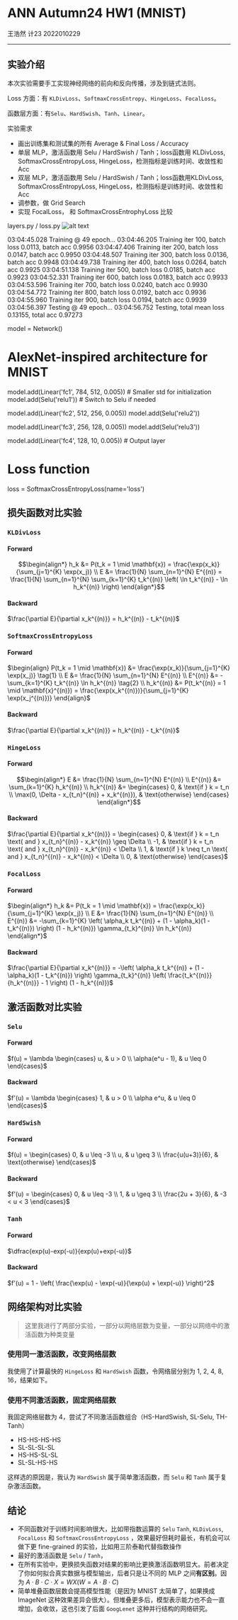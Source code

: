 # ANN Autumn24 HW1 (MNIST)

王浩然 计23 2022010229

---

## 实验介绍

本次实验需要手工实现神经网络的前向和反向传播，涉及到链式法则。

Loss 方面：有 `KLDivLoss`、`SoftmaxCrossEntropy`、`HingeLoss`、`FocalLoss`。

函数层方面：有`Selu`、`HardSwish`、`Tanh`、`Linear`。

实验需求

- 画出训练集和测试集的所有 Average & Final Loss / Accuracy
- 单层 MLP，激活函数用 Selu / HardSwish / Tanh；loss函数用 KLDivLoss, SoftmaxCrossEntropyLoss, HingeLoss，检测指标是训练时间、收敛性和 Acc
- 双层 MLP，激活函数用 Selu / HardSwish / Tanh；loss函数用KLDivLoss, SoftmaxCrossEntropyLoss, HingeLoss，检测指标是训练时间、收敛性和 Acc
- 调参数，做 Grid Search
- 实现 FocalLoss， 和 SoftmaxCrossEntrophyLoss 比较

layers.py / loss.py
![alt text](result1.png)

03:04:45.028 Training @ 49 epoch...
03:04:46.205   Training iter 100, batch loss 0.0113, batch acc 0.9956
03:04:47.406   Training iter 200, batch loss 0.0147, batch acc 0.9950
03:04:48.507   Training iter 300, batch loss 0.0136, batch acc 0.9948
03:04:49.738   Training iter 400, batch loss 0.0264, batch acc 0.9925
03:04:51.138   Training iter 500, batch loss 0.0185, batch acc 0.9923
03:04:52.331   Training iter 600, batch loss 0.0183, batch acc 0.9933
03:04:53.596   Training iter 700, batch loss 0.0240, batch acc 0.9930
03:04:54.772   Training iter 800, batch loss 0.0192, batch acc 0.9936
03:04:55.960   Training iter 900, batch loss 0.0194, batch acc 0.9939
03:04:56.397 Testing @ 49 epoch...
03:04:56.752     Testing, total mean loss 0.13155, total acc 0.97273

model = Network()

# AlexNet-inspired architecture for MNIST
model.add(Linear('fc1', 784, 512, 0.005))  # Smaller std for initialization
model.add(Selu('relu1'))                   # Switch to Selu if needed

model.add(Linear('fc2', 512, 256, 0.005))
model.add(Selu('relu2'))

model.add(Linear('fc3', 256, 128, 0.005))
model.add(Selu('relu3'))

model.add(Linear('fc4', 128, 10, 0.005))   # Output layer

# Loss function
loss = SoftmaxCrossEntropyLoss(name='loss')

## 损失函数对比实验

### `KLDivLoss`

#### Forward
$$\begin{align*} h_k &= P(t_k = 1 \mid \mathbf{x}) = \frac{\exp(x_k)}{\sum_{j=1}^{K} \exp(x_j)} \\ E &= \frac{1}{N} \sum_{n=1}^{N} E^{(n)} = \frac{1}{N} \sum_{n=1}^{N} \sum_{k=1}^{K} t_k^{(n)} \left( \ln t_k^{(n)} - \ln h_k^{(n)} \right) \end{align*}$$

#### Backward
$\frac{\partial E}{\partial x_k^{(n)}} = h_k^{(n)} - t_k^{(n)}$

### `SoftmaxCrossEntropyLoss`

#### Forward
$\begin{align}
P(t_k = 1 \mid \mathbf{x}) &= \frac{\exp(x_k)}{\sum_{j=1}^{K} \exp(x_j)} \tag{1} \\
E &= \frac{1}{N} \sum_{n=1}^{N} E^{(n)} \\
E^{(n)} &= -\sum_{k=1}^{K} t_k^{(n)} \ln h_k^{(n)} \tag{2} \\
h_k^{(n)} &= P(t_k^{(n)} = 1 \mid \mathbf{x}^{(n)}) = \frac{\exp(x_k^{(n)})}{\sum_{j=1}^{K} \exp(x_j^{(n)})}
\end{align}$

#### Backward
$\frac{\partial E}{\partial x_k^{(n)}} = h_k^{(n)} - t_k^{(n)}$

### `HingeLoss`

#### Forward
$$\begin{align*}
E &= \frac{1}{N} \sum_{n=1}^{N} E^{(n)} \\
E^{(n)} &= \sum_{k=1}^{K} h_k^{(n)} \\
h_k^{(n)} &= 
\begin{cases} 
0, & \text{if } k = t_n \\
\max(0, \Delta - x_{t_n}^{(n)} + x_k^{(n)}), & \text{otherwise}
\end{cases}
\end{align*}$$

#### Backward
$\frac{\partial E}{\partial x_k^{(n)}} = 
\begin{cases} 
0, & \text{if } k = t_n \text{ and } x_{t_n}^{(n)} - x_k^{(n)} \geq \Delta \\
-1, & \text{if } k = t_n \text{ and } x_{t_n}^{(n)} - x_k^{(n)} < \Delta \\
1, & \text{if } k \neq t_n \text{ and } x_{t_n}^{(n)} - x_k^{(n)} < \Delta \\
0, & \text{otherwise}
\end{cases}$

### `FocalLoss`

#### Forward
$\begin{align*}
h_k &= P(t_k = 1 \mid \mathbf{x}) = \frac{\exp(x_k)}{\sum_{j=1}^{K} \exp(x_j)} \\
E &= \frac{1}{N} \sum_{n=1}^{N} E^{(n)} \\
E^{(n)} &= -\sum_{k=1}^{K} \left( \alpha_k t_k^{(n)} + (1 - \alpha_k)(1 - t_k^{(n)}) \right) (1 - h_k^{(n)}) \gamma_{t_k}^{(n)} \ln h_k^{(n)}
\end{align*}$

#### Backward
$\frac{\partial E}{\partial x_k^{(n)}} = -\left( \alpha_k t_k^{(n)} + (1 - \alpha_k)(1 - t_k^{(n)}) \right) \gamma_{t_k}^{(n)} \left( \frac{t_k^{(n)}}{h_k^{(n)}} - 1 \right) (1 - h_k^{(n)})$

## 激活函数对比实验

### `Selu`

#### Forward
$f(u) = \lambda \begin{cases} 
u, & u > 0 \\ 
\alpha(e^u - 1), & u \leq 0 
\end{cases}$

#### Backward
$f'(u) = \lambda \begin{cases} 
1, & u > 0 \\ 
\alpha e^u, & u \leq 0 
\end{cases}$

### `HardSwish`

#### Forward 
$f(u) = \begin{cases} 
0, & u \leq -3 \\ 
u, & u \geq 3 \\ 
\frac{u(u+3)}{6}, & \text{otherwise} 
\end{cases}$

#### Backward
$f'(u) = \begin{cases} 
0, & u \leq -3 \\ 
1, & u \geq 3 \\ 
\frac{2u + 3}{6}, & -3 < u < 3 
\end{cases}$

### `Tanh`

#### Forward
$\dfrac{exp(u)-exp(-u)}{exp(u)+exp(-u)}$

#### Backward
$f'(u) = 1 - \left( \frac{\exp(u) - \exp(-u)}{\exp(u) + \exp(-u)} \right)^2$

## 网络架构对比实验

> 这里我进行了两部分实验，一部分以网络层数为变量，一部分以网络中的激活函数为种类变量

### 使用同一激活函数，改变网络层数

我使用了计算最快的 `HingeLoss` 和 `HardSwish` 函数，令网络层分别为 1, 2, 4, 8, 16，结果如下。

### 使用不同激活函数，固定网络层数

我固定网络层数为 4，尝试了不同激活函数组合（HS-HardSwish, SL-Selu, TH-Tanh）

- HS-HS-HS-HS
- SL-SL-SL-SL
- HS-HS-SL-SL
- SL-SL-HS-HS

这样选的原因是，我认为 `HardSwish` 属于简单激活函数，而 `Selu` 和 `Tanh` 属于复杂激活函数。

## 结论

- 不同函数对于训练时间影响很大，比如带指数运算的 `Selu` `Tanh`, `KLDivLoss`, `FocalLoss` 和 `SoftmaxCrossEntropyLoss` ，效果最好但耗时最长，有机会可以做下更 fine-grained 的实验，比如用三阶泰勒代替指数操作
- 最好的激活函数是 `Selu` / `Tanh`，
- 在所有实验中，更换损失函数对结果的影响比更换激活函数明显大。前者决定了你如何拟合真实数据与模型输出，后者只是让不同的 MLP 之间**有区别**。因为 $A\cdot B\cdot C\cdot X=WX(W=A\cdot B\cdot C)$
- 简单堆叠函数层数会提高模型性能（是因为 MNIST 太简单了，如果换成 ImageNet 这种效果差异会很大）。但堆叠更多后，模型表示能力也不会一直增加，会收敛，这也引发了后面 `GoogLenet` 这种并行结构的网络研究。